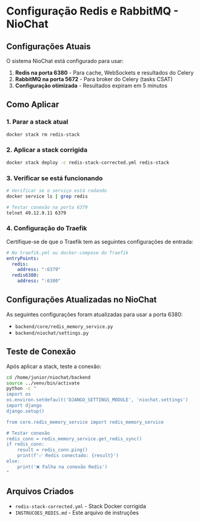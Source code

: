 # Configuração Redis e RabbitMQ - NioChat

## Configurações Atuais
O sistema NioChat está configurado para usar:

1. **Redis na porta 6380** - Para cache, WebSockets e resultados do Celery
2. **RabbitMQ na porta 5672** - Para broker do Celery (tasks CSAT)
3. **Configuração otimizada** - Resultados expiram em 5 minutos

## Como Aplicar

### 1. Parar a stack atual
```bash
docker stack rm redis-stack
```

### 2. Aplicar a stack corrigida
```bash
docker stack deploy -c redis-stack-corrected.yml redis-stack
```

### 3. Verificar se está funcionando
```bash
# Verificar se o serviço está rodando
docker service ls | grep redis

# Testar conexão na porta 6379
telnet 49.12.9.11 6379
```

### 4. Configuração do Traefik
Certifique-se de que o Traefik tem as seguintes configurações de entrada:

```yaml
# No traefik.yml ou docker-compose do Traefik
entryPoints:
  redis:
    address: ":6379"
  redis6380:
    address: ":6380"
```

## Configurações Atualizadas no NioChat

As seguintes configurações foram atualizadas para usar a porta 6380:

- `backend/core/redis_memory_service.py`
- `backend/niochat/settings.py`

## Teste de Conexão

Após aplicar a stack, teste a conexão:

```bash
cd /home/junior/niochat/backend
source ../venv/bin/activate
python -c "
import os
os.environ.setdefault('DJANGO_SETTINGS_MODULE', 'niochat.settings')
import django
django.setup()

from core.redis_memory_service import redis_memory_service

# Testar conexão
redis_conn = redis_memory_service.get_redis_sync()
if redis_conn:
    result = redis_conn.ping()
    print(f'✅ Redis conectado: {result}')
else:
    print('❌ Falha na conexão Redis')
"
```

## Arquivos Criados

- `redis-stack-corrected.yml` - Stack Docker corrigida
- `INSTRUCOES_REDIS.md` - Este arquivo de instruções
